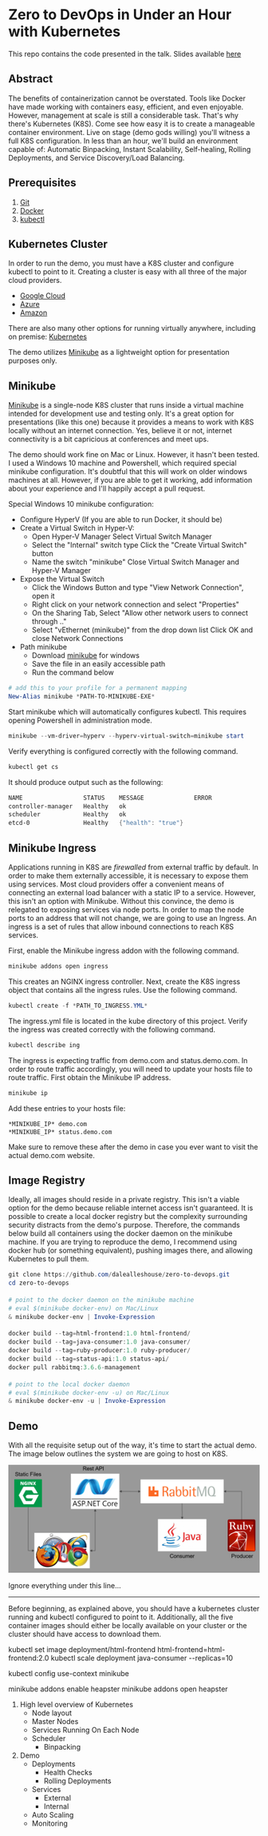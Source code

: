 # Zero to DevOps in Under an Hour with Kubernetes 

This repo contains the code presented in the talk. Slides available
[here](http://slides.com/dalealleshouse/kube)

## Abstract

The benefits of containerization cannot be overstated. Tools like Docker have
made working with containers easy, efficient, and even enjoyable. However,
management at scale is still a considerable task. That's why there's
Kubernetes (K8S).  Come see how easy it is to create a manageable container
environment. Live on stage (demo gods willing) you'll witness a full K8S
configuration. In less than an hour, we'll build an environment capable of:
Automatic Binpacking, Instant Scalability, Self-healing, Rolling Deployments,
and Service Discovery/Load Balancing.

## Prerequisites

1) [Git](https://git-scm.com/book/en/v2/Getting-Started-Installing-Git)
1) [Docker](https://www.docker.com/community-edition)
1) [kubectl](https://kubernetes.io/docs/tasks/kubectl/install/)

## Kubernetes Cluster

In order to run the demo, you must have a K8S cluster and configure
kubectl to point to it. Creating a cluster is easy with all three of the major
cloud providers.

- [Google Cloud](https://cloud.google.com/container-engine/docs/quickstart)
- [Azure](https://docs.microsoft.com/en-us/azure/container-service/container-service-kubernetes-walkthrough)
- [Amazon](https://kubernetes.io/docs/getting-started-guides/aws/)

There are also many other options for running virtually anywhere, including on
premise: [Kubernetes](https://kubernetes.io/docs/getting-started-guides/)

The demo utilizes [Minikube](https://github.com/kubernetes/minikube) as a
lightweight option for presentation purposes only.

## Minikube

[Minikube](https://github.com/kubernetes/minikube) is a single-node K8S cluster
that runs inside a virtual machine intended for development use and testing
only. It's a great option for presentations (like this one) because it provides
a means to work with K8S locally without an internet connection. Yes, believe
it or not, internet connectivity is a bit capricious at conferences and meet
ups.

The demo should work fine on Mac or Linux. However, it hasn't been tested. I
used a Windows 10 machine and Powershell, which required  special minikube
configuration. It's doubtful that this will work on older windows machines at
all.  However, if you are able to get it working, add information about your
experience and I'll happily accept a pull request.

Special Windows 10 minikube configuration:

- Configure HyperV (If you are able to run Docker, it should be)
- Create a Virtual Switch in Hyper-V:
  - Open Hyper-V Manager Select Virtual Switch Manager
  - Select the "Internal" switch type Click the "Create Virtual Switch" button
  - Name the switch "minikube" Close Virtual Switch Manager and Hyper-V Manager
- Expose the Virtual Switch
  - Click the Windows Button and type "View Network Connection", open it
  - Right click on your network connection and select "Properties"
  - On the Sharing Tab, Select "Allow other network users to connect through .."
  - Select "vEthernet (minikube)" from the drop down list Click OK and close Network Connections
- Path minikube
  - Download [minikube](https://storage.googleapis.com/minikube/releases/v0.17.1/minikube-windows-amd64.exe) for windows
  - Save the file in an easily accessible path
  - Run the command below

``` powershell
# add this to your profile for a permanent mapping
New-Alias minikube *PATH-TO-MINIKUBE-EXE* 
```

Start minikube which will automatically configures kubectl. This requires
opening Powershell in administration mode.

``` powershell
minikube --vm-driver=hyperv --hyperv-virtual-switch=minikube start 
```

Verify everything is configured correctly with the following command.

``` powershell 
kubectl get cs
```

It should produce output such as the following:

``` powershell
NAME                 STATUS    MESSAGE              ERROR
controller-manager   Healthy   ok
scheduler            Healthy   ok
etcd-0               Healthy   {"health": "true"}
```
## Minikube Ingress

Applications running in K8S are *firewalled* from external traffic by default.
In order to make them externally accessible, it is necessary to expose them
using services.  Most cloud providers offer a convenient means of connecting an
external load balancer with a static IP to a service. However, this isn't an
option with Minikube.  Without this convince, the demo is relegated to exposing
services via node ports. In order to map the node ports to an address that will
not change, we are going to use an Ingress. An ingress is a set of rules that
allow inbound connections to reach K8S services.

First, enable the Minikube ingress addon with the following command.

``` powershell
minikube addons open ingress
```

This creates an NGINX ingress controller. Next, create the K8S ingress object
that contains all the ingress rules. Use the following command.

``` powershell
kubectl create -f *PATH_TO_INGRESS.YML*
```

The ingress.yml file is located in the kube directory of this project. Verify
the ingress was created correctly with the following command.

``` powershell
kubectl describe ing
```

The ingress is expecting traffic from demo.com and status.demo.com. In order to
route traffic accordingly, you will need to update your hosts file to route
traffic. First obtain the Minikube IP address.

``` powershell
minikube ip
```

Add these entries to your hosts file:

```
*MINIKUBE_IP* demo.com
*MINIKUBE_IP* status.demo.com
```

Make sure to remove these after the demo in case you ever want to visit the
actual demo.com website.

## Image Registry

Ideally, all images should reside in a private registry. This isn't a viable
option for the demo because reliable internet access isn't guaranteed. It is
possible to create a local docker registry but the complexity surrounding
security distracts from the demo's purpose. Therefore, the commands below build
all containers using the docker daemon on the minikube machine. If you are
trying to reproduce the demo, I recommend using docker hub (or something
equivalent), pushing images there, and allowing Kubernetes to pull them.

``` powershell
git clone https://github.com/dalealleshouse/zero-to-devops.git
cd zero-to-devops

# point to the docker daemon on the minikube machine 
# eval $(minikube docker-env) on Mac/Linux 
& minikube docker-env | Invoke-Expression

docker build --tag=html-frontend:1.0 html-frontend/
docker build --tag=java-consumer:1.0 java-consumer/ 
docker build --tag=ruby-producer:1.0 ruby-producer/
docker build --tag=status-api:1.0 status-api/
docker pull rabbitmq:3.6.6-management

# point to the local docker daemon
# eval $(minikube docker-env -u) on Mac/Linux 
& minikube docker-env -u | Invoke-Expression
```

## Demo

With all the requisite setup out of the way, it's time to start the actual demo.
The image below outlines the system we are going to host on K8S.

![Demo System](/demo-sys.png)



Ignore everything under this line...

----------------------
Before beginning, as explained above, you should have a kubernetes cluster
running and kubectl configured to point to it. Additionally, all the five
container images should either be locally available on your cluster or the
cluster should have access to download them.

kubectl set image deployment/html-frontend html-frontend=html-frontend:2.0
kubectl scale deployment java-consumer --replicas=10

kubectl config use-context minikube

minikube addons enable heapster
minikube addons open heapster


1. High level overview of Kubernetes
    - Node layout
    - Master Nodes
    - Services Running On Each Node
    - Scheduler
        - Binpacking
1. Demo
    - Deployments
        - Health Checks
        - Rolling Deployments
    - Services
        - External
        - Internal
    - Auto Scaling
    - Monitoring
